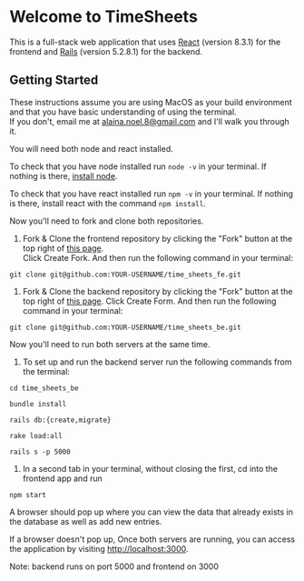 # Welcome to TimeSheets

This is a full-stack web application that uses [React](https://reactjs.org/) (version 8.3.1) for the frontend and [Rails](https://rubyonrails.org/) (version 5.2.8.1) for the backend.


## Getting Started

These instructions assume  you are using MacOS as your build environment and that you have basic understanding of using the terminal. <br> If you don't, email me at [alaina.noel.8@gmail.com](alaina.noel.8@gmail.com) and I'll walk you through it. 

You will need both node and react installed. <br>

To check that you have node installed run ```node -v``` in your terminal. If nothing is there, [install node](https://nodejs.org/en/download/).

To check that you have react installed run ```npm -v``` in your terminal. If nothing is there, install react with the command ```npm install```.

Now you'll need to fork and clone both repositories.

1. Fork & Clone the frontend repository by clicking the "Fork" button at the top right of [this page](https://github.com/Alaina-Noel/time_sheets_fe).<br> Click Create Fork. And then run the following command in your terminal:

```
git clone git@github.com:YOUR-USERNAME/time_sheets_fe.git
```

1. Fork & Clone the backend repository by clicking the "Fork" button at the top right of [this page](https://github.com/Alaina-Noel/time_sheets_be). Click Create Form. And then run the following command in your terminal:

```
git clone git@github.com:YOUR-USERNAME/time_sheets_be.git
```

Now you'll need to run both servers at the same time.

1. To set up and run the backend server run the following commands from the terminal:

```
cd time_sheets_be
```
```
bundle install
```
```
rails db:{create,migrate}
```
```
rake load:all
```
```
rails s -p 5000
```
1. In a second tab in your terminal, without closing the first, cd into the frontend app and run
```
npm start
```
A browser should pop up where you can view the data that already exists in the database as well as add new entries.

If a browser doesn't pop up, Once both servers are running, you can access the application by visiting [http://localhost:3000](http://localhost:3000).

Note: backend runs on port 5000 and frontend on 3000